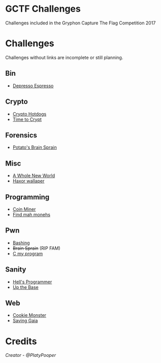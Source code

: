 # GCTF Challenges
Challenges included in the Gryphon Capture The Flag Competition 2017

# Challenges
Challenges without links are incomplete or still planning.

## Bin
- [Depresso Espresso](Depresso%20Espresso)

## Crypto
- [Crypto Hotdogs](Crypto%20Hotdogs)
- [Time to Crypt](Time%20to%20Crypt)

## Forensics
- [Potato's Brain Sprain](Potato's%20Brain%20Sprain)

## Misc
- [A Whole New World](A%20Whole%20New%20World)
- [Haxor wallaper](Haxor%20wallpaper)

## Programming
- [Coin Miner](Coin%20Miner)
- [Find mah monehs](Find%20mah%20monehs)

## Pwn
- [Bashing](Bashing)
- ~~Brain Sprain~~ (RIP FAM)
- [C my program](C%20my%20program)

## Sanity
- [Hell's Programmer](Hell's%20Programmer)
- [Up the Base](Up%20the%20Base)

## Web
- [Cookie Monster](Cookie%20Monster)
- [Saving Gaia](Saving%20Gaia)

# Credits
<i>Creator - @PlatyPooper</i>
